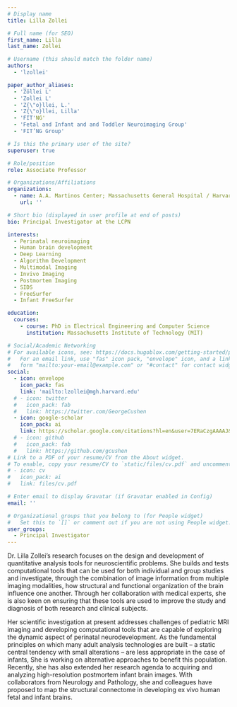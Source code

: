 ```yaml
---
# Display name
title: Lilla Zollei

# Full name (for SEO)
first_name: Lilla
last_name: Zollei

# Username (this should match the folder name)
authors:
  - 'lzollei'

paper_author_aliases:
  - 'Zöllei L'
  - 'Zollei L'
  - 'Z{\"o}llei, L.'
  - 'Z{\"o}llei, Lilla'
  - 'FIT'NG'
  - 'Fetal and Infant and and Toddler Neuroimaging Group'
  - 'FIT’NG Group'

# Is this the primary user of the site?
superuser: true

# Role/position
role: Associate Professor

# Organizations/Affiliations
organizations:
  - name: A.A. Martinos Center; Massachusetts General Hospital / Harvard Medical School
    url: ''

# Short bio (displayed in user profile at end of posts)
bio: Principal Investigator at the LCPN

interests:
  - Perinatal neuroimaging
  - Human brain development 
  - Deep Learning
  - Algorithm Development
  - Multimodal Imaging
  - Invivo Imaging
  - Postmortem Imaging
  - SIDS
  - FreeSurfer
  - Infant FreeSurfer

education:
  courses:
    - course: PhD in Electrical Engineering and Computer Science
      institution: Massachusetts Institute of Technology (MIT)

# Social/Academic Networking
# For available icons, see: https://docs.hugoblox.com/getting-started/page-builder/#icons
#   For an email link, use "fas" icon pack, "envelope" icon, and a link in the
#   form "mailto:your-email@example.com" or "#contact" for contact widget.
social:
  - icon: envelope
    icon_pack: fas
    link: 'mailto:lzollei@mgh.harvard.edu'
  # - icon: twitter
  #   icon_pack: fab
  #   link: https://twitter.com/GeorgeCushen
  - icon: google-scholar
    icon_pack: ai
    link: https://scholar.google.com/citations?hl=en&user=7ERaCzgAAAAJ&view_op=list_works&sortby=pubdate
  # - icon: github
  #   icon_pack: fab
  #   link: https://github.com/gcushen
# Link to a PDF of your resume/CV from the About widget.
# To enable, copy your resume/CV to `static/files/cv.pdf` and uncomment the lines below.
# - icon: cv
#   icon_pack: ai
#   link: files/cv.pdf

# Enter email to display Gravatar (if Gravatar enabled in Config)
email: ''

# Organizational groups that you belong to (for People widget)
#   Set this to `[]` or comment out if you are not using People widget.
user_groups:
  - Principal Investigator
---
```


Dr. Lilla Zollei’s research focuses on the design and development of quantitative analysis tools for neuroscientific problems. She builds and tests computational tools that can be used for both individual and group studies and investigate, through the combination of image information from multiple imaging modalities, how structural and functional organization of the brain influence one another. Through her collaboration with medical experts, she is also keen on ensuring that these tools are used to improve the study and diagnosis of both research and clinical subjects.

Her scientific investigation at present addresses challenges of pediatric MRI imaging and developing computational tools that are capable of exploring the dynamic aspect of perinatal neurodevelopment. As the fundamental principles on which many adult analysis technologies are built – a static central tendency with small alterations – are less appropriate in the case of infants, She is working on alternative approaches to benefit this population. Recently, she has also extended her research agenda to acquiring and analyzing high-resolution postmortem infant brain images. With collaborators from Neurology and Pathology, she and colleagues have proposed to map the structural connectome in developing ex vivo human fetal and infant brains.
